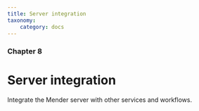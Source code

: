 ```yaml
---
title: Server integration
taxonomy:
    category: docs
---
```


### Chapter 8

# Server integration

Integrate the Mender server with other services and workflows.

